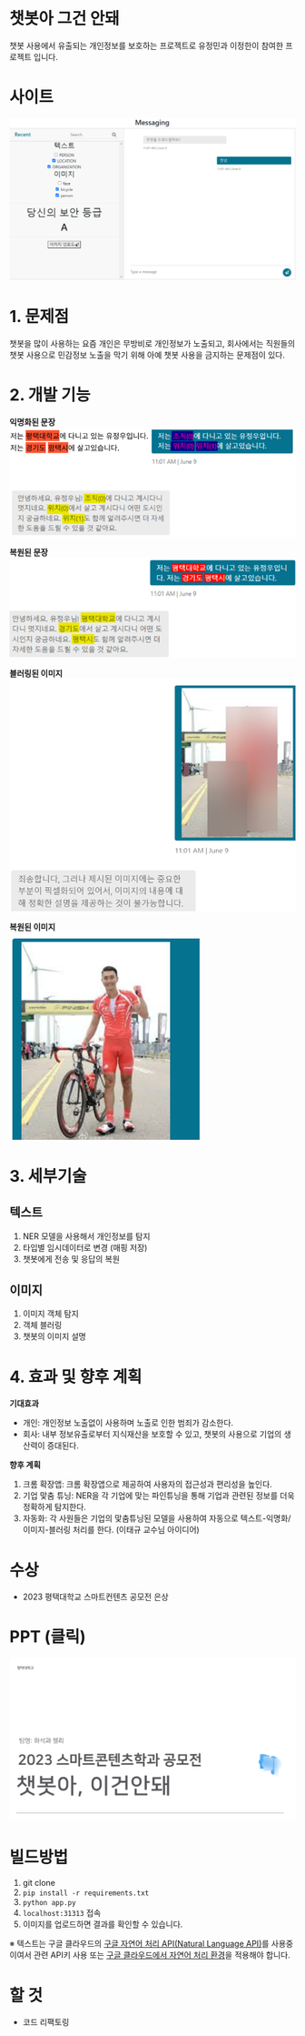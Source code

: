 # 챗봇아 그건 안돼
챗봇 사용에서 유출되는 개인정보를 보호하는 프로젝트로 유정민과 이정한이 참여한 프로젝트 입니다.

# 사이트
![img.png](imgs/fullscreen_page.png)

# 1. 문제점
챗봇을 많이 사용하는 요즘 개인은 무방비로 개인정보가 노출되고, 회사에서는 직원들의 챗봇 사용으로 민감정보 노출을 막기 위해 아예 챗봇 사용을 금지하는 문제점이 있다.

# 2. 개발 기능
**익명화된 문장**  
![img.png](imgs/anonymized_text.png)

**복원된 문장**  
![img_1.png](imgs/recovered_text.png)


**블러링된 이미지**  
![img_2.png](imgs/blurred_img.png)

**복원된 이미지**  
![img.png](imgs/recovered_img.png)


# 3. 세부기술
## 텍스트
1. NER 모델을 사용해서 개인정보를 탐지
2. 타입별 임시데이터로 변경 (매핑 저장)
3. 챗봇에게 전송 및 응답의 복원

## 이미지
1. 이미지 객체 탐지
2. 객체 블러링
3. 챗봇의 이미지 설명


# 4. 효과 및 향후 계획
**기대효과**  
- 개인: 개인정보 노출없이 사용하며 노출로 인한 범죄가 감소한다.
- 회사: 내부 정보유출로부터 지식재산을 보호할 수 있고, 챗봇의 사용으로 기업의 생산력이 증대된다.

**향후 계획**  
1. 크롬 확장앱: 크롬 확장앱으로 제공하여 사용자의 접근성과 편리성을 높인다.
2. 기업 맟춤 튜닝: NER을 각 기업에 맞는 파인튜닝을 통해 기업과 관련된 정보를 더욱 정확하게 탐지한다.
3. 자동화: 각 사원들은 기업의 맟춤튜닝된 모델을 사용하여 자동으로 텍스트-익명화/이미지-블러링 처리를 한다. (이태규 교수님 아이디어)


# 수상
- 2023 평택대학교 스마트컨텐츠 공모전 은상

# PPT (클릭)
[![img.png](imgs/ppt_thumbnail.png)](https://github.com/ammonite-and-jelly/chatbothatsnono/raw/main/%EC%B1%97%EB%B4%87%EC%95%84_%EA%B7%B8%EA%B1%B4%EC%95%88%EB%8F%BC.pptx)

# 빌드방법
1. git clone
2. `pip install -r requirements.txt`
3. `python app.py`
4. `localhost:31313` 접속
5. 이미지를 업로드하면 결과를 확인할 수 있습니다.

※ 텍스트는 구글 클라우드의 [구글 자연어 처리 API(Natural Language API)](https://cloud.google.com/natural-language)를 사용중이여서 관련 API키 사용 또는 [구글 클라우드에서 자연어 처리 환경](https://codelabs.developers.google.com/codelabs/cloud-natural-language-python3)을 적용해야 합니다.

# 할 것
- 코드 리팩토링
